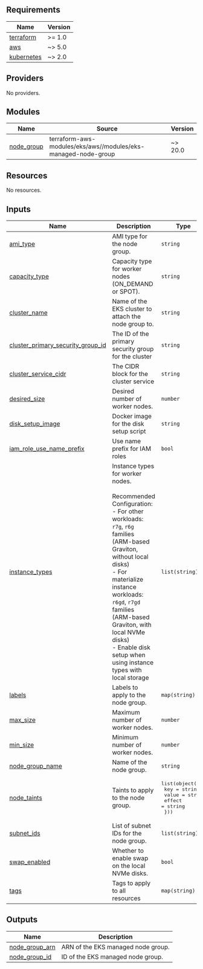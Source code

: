 ## Requirements

| Name | Version |
|------|---------|
| <a name="requirement_terraform"></a> [terraform](#requirement\_terraform) | >= 1.0 |
| <a name="requirement_aws"></a> [aws](#requirement\_aws) | ~> 5.0 |
| <a name="requirement_kubernetes"></a> [kubernetes](#requirement\_kubernetes) | ~> 2.0 |

## Providers

No providers.

## Modules

| Name | Source | Version |
|------|--------|---------|
| <a name="module_node_group"></a> [node\_group](#module\_node\_group) | terraform-aws-modules/eks/aws//modules/eks-managed-node-group | ~> 20.0 |

## Resources

No resources.

## Inputs

| Name | Description | Type | Default | Required |
|------|-------------|------|---------|:--------:|
| <a name="input_ami_type"></a> [ami\_type](#input\_ami\_type) | AMI type for the node group. | `string` | `"BOTTLEROCKET_ARM_64"` | no |
| <a name="input_capacity_type"></a> [capacity\_type](#input\_capacity\_type) | Capacity type for worker nodes (ON\_DEMAND or SPOT). | `string` | `"ON_DEMAND"` | no |
| <a name="input_cluster_name"></a> [cluster\_name](#input\_cluster\_name) | Name of the EKS cluster to attach the node group to. | `string` | n/a | yes |
| <a name="input_cluster_primary_security_group_id"></a> [cluster\_primary\_security\_group\_id](#input\_cluster\_primary\_security\_group\_id) | The ID of the primary security group for the cluster | `string` | n/a | yes |
| <a name="input_cluster_service_cidr"></a> [cluster\_service\_cidr](#input\_cluster\_service\_cidr) | The CIDR block for the cluster service | `string` | n/a | yes |
| <a name="input_desired_size"></a> [desired\_size](#input\_desired\_size) | Desired number of worker nodes. | `number` | `1` | no |
| <a name="input_disk_setup_image"></a> [disk\_setup\_image](#input\_disk\_setup\_image) | Docker image for the disk setup script | `string` | `"docker.io/materialize/ephemeral-storage-setup-image:v0.4.0"` | no |
| <a name="input_iam_role_use_name_prefix"></a> [iam\_role\_use\_name\_prefix](#input\_iam\_role\_use\_name\_prefix) | Use name prefix for IAM roles | `bool` | `true` | no |
| <a name="input_instance_types"></a> [instance\_types](#input\_instance\_types) | Instance types for worker nodes.<br/><br/>Recommended Configuration:<br/>- For other workloads: `r7g`, `r6g` families (ARM-based Graviton, without local disks)<br/>- For materialize instance workloads: `r6gd`, `r7gd` families (ARM-based Graviton, with local NVMe disks)<br/>- Enable disk setup when using instance types with local storage | `list(string)` | n/a | yes |
| <a name="input_labels"></a> [labels](#input\_labels) | Labels to apply to the node group. | `map(string)` | `{}` | no |
| <a name="input_max_size"></a> [max\_size](#input\_max\_size) | Maximum number of worker nodes. | `number` | `4` | no |
| <a name="input_min_size"></a> [min\_size](#input\_min\_size) | Minimum number of worker nodes. | `number` | `1` | no |
| <a name="input_node_group_name"></a> [node\_group\_name](#input\_node\_group\_name) | Name of the node group. | `string` | n/a | yes |
| <a name="input_node_taints"></a> [node\_taints](#input\_node\_taints) | Taints to apply to the node group. | <pre>list(object({<br/>    key    = string<br/>    value  = string<br/>    effect = string<br/>  }))</pre> | `[]` | no |
| <a name="input_subnet_ids"></a> [subnet\_ids](#input\_subnet\_ids) | List of subnet IDs for the node group. | `list(string)` | n/a | yes |
| <a name="input_swap_enabled"></a> [swap\_enabled](#input\_swap\_enabled) | Whether to enable swap on the local NVMe disks. | `bool` | `true` | no |
| <a name="input_tags"></a> [tags](#input\_tags) | Tags to apply to all resources | `map(string)` | `{}` | no |

## Outputs

| Name | Description |
|------|-------------|
| <a name="output_node_group_arn"></a> [node\_group\_arn](#output\_node\_group\_arn) | ARN of the EKS managed node group. |
| <a name="output_node_group_id"></a> [node\_group\_id](#output\_node\_group\_id) | ID of the EKS managed node group. |

